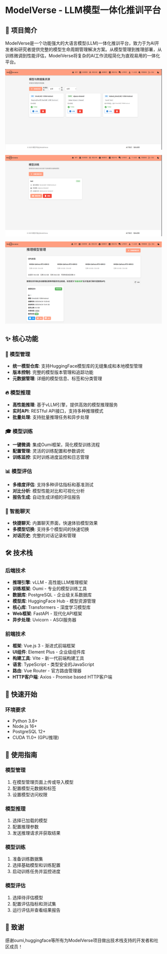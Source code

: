 # ModelVerse - LLM模型一体化推训平台

## 🚀 项目简介

ModelVerse是一个功能强大的大语言模型(LLM)一体化推训平台，致力于为AI开发者和研究者提供完整的模型生命周期管理解决方案。从模型管理到推理部署，从训练微调到性能评估，ModelVerse将复杂的AI工作流程简化为直观易用的一体化平台。

![1](assets\1.png)

![2](assets\2.png)

![3](assets\3.png)

## ✨ 核心功能

### 🎯 模型管理
- **统一模型仓库**: 支持HuggingFace模型库的无缝集成和本地模型管理
- **版本控制**: 完整的模型版本管理和追踪功能
- **元数据管理**: 详细的模型信息、标签和分类管理

### 🔥 模型推理
- **高性能推理**: 基于vLLM引擎，提供高效的模型推理服务
- **实时API**: RESTful API接口，支持多种推理模式
- **批量处理**: 支持批量推理任务和异步处理

### 🎓 模型训练
- **一键微调**: 集成Oumi框架，简化模型训练流程
- **配置管理**: 灵活的训练配置和参数调优
- **训练监控**: 实时训练进度监控和日志管理

### 📊 模型评估
- **多维度评估**: 支持多种评估指标和基准测试
- **对比分析**: 模型性能对比和可视化分析
- **报告生成**: 自动生成详细的评估报告

### 💬 智能聊天
- **快捷聊天**: 内置聊天界面，快速体验模型效果
- **多模型切换**: 支持多个模型间的快速切换
- **对话历史**: 完整的对话记录和管理

## 🛠️ 技术栈

### 后端技术
- **推理引擎**: vLLM - 高性能LLM推理框架
- **训练框架**: Oumi - 专业的模型训练工具
- **数据库**: PostgreSQL - 企业级关系数据库
- **模型库**: HuggingFace Hub - 模型资源管理
- **核心库**: Transformers - 深度学习模型库
- **Web框架**: FastAPI - 现代化API框架
- **异步处理**: Uvicorn - ASGI服务器

### 前端技术
- **框架**: Vue.js 3 - 渐进式前端框架
- **UI组件**: Element Plus - 企业级组件库
- **构建工具**: Vite - 新一代前端构建工具
- **语言**: TypeScript - 类型安全的JavaScript
- **路由**: Vue Router - 官方路由管理器
- **HTTP客户端**: Axios - Promise based HTTP客户端


## 🚀 快速开始

### 环境要求
- Python 3.8+
- Node.js 16+
- PostgreSQL 12+
- CUDA 11.0+ (GPU推理)

## 📖 使用指南

### 模型管理
1. 在模型管理页面上传或导入模型
2. 配置模型元数据和标签
3. 设置模型访问权限

### 模型推理
1. 选择已加载的模型
2. 配置推理参数
3. 发送推理请求并获取结果

### 模型训练
1. 准备训练数据集
2. 选择基础模型和训练配置
3. 启动训练任务并监控进度

### 模型评估
1. 选择待评估模型
2. 配置评估指标和测试集
3. 运行评估并查看结果报告


## 🎉 致谢

感谢oumi,huggingface等所有为ModelVerse项目做出技术栈支持的开发者和社区成员！
